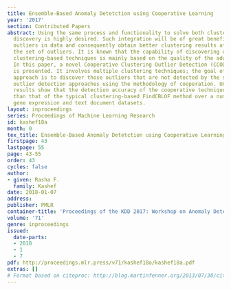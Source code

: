 ```yaml
---
title: Ensemble-Based Anomaly Detetction using Cooperative Learning
year: '2017'
section: Contributed Papers
abstract: Using the same process and functionality to solve both clustering and outlier
  discovery is highly desired. Such integration will be of great benefit to discover
  outliers in data and consequently obtain better clustering results after eliminating
  the set of outliers. It is known that the capability of discovering outliers using
  clustering-based techniques is mainly based on the quality of the adopted clustering.
  In this paper, a novel Cooperative Clustering Outlier Detection (CCOD) algorithm
  is presented. It involves multiple clustering techniques; the goal of the cooperative
  approach is to discover those outliers that are not detected by the single clustering-based
  outlier detection approaches using the methodology of cooperation. Undertaken experimental
  results show that the detection accuracy of the cooperative technique is better
  than that of the typical clustering-based FindCBLOF method over a number of artificial,
  gene expression and text document datasets.
layout: inproceedings
series: Proceedings of Machine Learning Research
id: kashef18a
month: 0
tex_title: Ensemble-Based Anomaly Detetction using Cooperative Learning
firstpage: 43
lastpage: 55
page: 43-55
order: 43
cycles: false
author:
- given: Rasha F.
  family: Kashef
date: 2018-01-07
address: 
publisher: PMLR
container-title: 'Proceedings of the KDD 2017: Workshop on Anomaly Detection in Finance'
volume: '71'
genre: inproceedings
issued:
  date-parts:
  - 2018
  - 1
  - 7
pdf: http://proceedings.mlr.press/v71/kashef18a/kashef18a.pdf
extras: []
# Format based on citeproc: http://blog.martinfenner.org/2013/07/30/citeproc-yaml-for-bibliographies/
---
```

